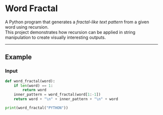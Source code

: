 # Word Fractal

A Python program that generates a *fractal-like text pattern* from a given word using recursion.  
This project demonstrates how recursion can be applied in string manipulation to create visually interesting outputs.

---

##  Example

### Input
```python
def word_fractal(word):
    if len(word) == 1:
        return word
    inner_pattern = word_fractal(word[1:-1])
    return word + "\n" + inner_pattern + "\n" + word

print(word_fractal("PYTHON"))

